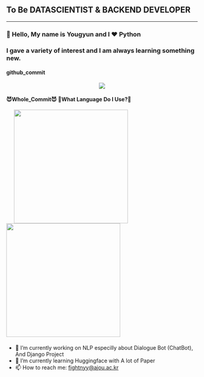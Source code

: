 ## To Be DATASCIENTIST & BACKEND DEVELOPER

<hr>




### :wave: Hello, My name is Yougyun and I :heart: **Python**

### I gave a variety of interest and I am always learning something new.


  #### github_commit

  <p align = "center">
    <img src="https://github-readme-stats.vercel.app/api?username=fightnyy&show_icons=true"/>
  <p>





 ####                        😈Whole_Commit😈                                                 🤪What Language Do I Use?🤪

   <p align = "left">
       <img src="https://wakatime.com/share/@a8631d72-fc52-4b07-ac58-dbf819ad8f1f/f13c143a-eabe-4d8b-9324-e8528c5bd78f.svg" height="300"/ style="margin-right: 100px; margin-left: 20px">
      <img src="https://wakatime.com/share/@a8631d72-fc52-4b07-ac58-dbf819ad8f1f/258031e5-2a2c-4e2e-bc7d-453001f6d98c.svg" height="300">
   </p>


 #### 






- 🔭 I’m currently working on NLP especilly about Dialogue Bot (ChatBot), And Django Project
- 🌱 I’m currently learning Huggingface with A lot of Paper
- 📫 How to reach me: <email>fightnyy@ajou.ac.kr</email>

